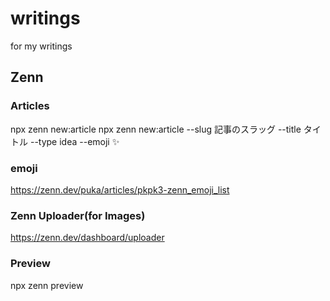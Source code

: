 # writings
for my writings

## Zenn

### Articles
npx zenn new:article
npx zenn new:article --slug 記事のスラッグ --title タイトル --type idea --emoji ✨

### emoji
https://zenn.dev/puka/articles/pkpk3-zenn_emoji_list

### Zenn Uploader(for Images)
https://zenn.dev/dashboard/uploader

### Preview
npx zenn preview
